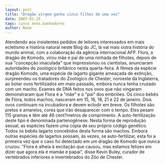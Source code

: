 ```yaml
---
layout: post
title: "Dragão virgem ganha cinco filhos de uma vez"
date: 2007-01-25
tags: cinco anos,Ganhadores
author: None
---
```

Atendendo aos insistentes pedidos de leitores interessados em mais ecletismo e história natural neste Blog do JC, lá vai mais outra história do mundo animal, com a colaboração da agência internacional AFP.
Flora, a dragão de Komodo, virou mãe e pai de uma ninhada de filhotes, depois de sua \"concepção imaculada\" que impressionou os cientistas, anunciaram autoridades do zoológico britânico nesta quarta-feira.
A fêmea da espécie dragão Komodo, uma espécie de lagarto gigante ameaçada de extinção, surpreendeu os tratadores do Zoológico de Chester, noroeste da Inglaterra, ao botar ovos fertilizados em maio passado, embora nunca tenha cruzado com um macho.
Exames de DNA feitos nos ovos que não vingaram demonstraram que Flora é a \"mãe\" e o \"pai\" dos embriões.
Os cinco bebês de Flora, todos machos, nasceram em 15, 16, 18, 21 e 22 de janeiro. 
Dois ovos continuam na incubadora e devem eclodir em breve.
Os filhotes são pretos e amarelos, cores que irão desaparecer com o tempo. 
Eles pesam 115 gramas e têm até 46 cent?metros de comprimento. A auto-fertilização deste tipo é denominada partenogênese.
 Nesta forma de reprodução sexual, as espécies fazem uma cópia de seu próprio código genético. Todos os bebês lagarto concebidos desta forma são machos.
Embora outras espécies de lagartos possam, às vezes, se auto-fertilizar, esta foi a primeira vez que o caso foi detectado em um dragão de Komodo que nunca cruzou.
\"Flora é alheia à excitação que causou, mas estamos felizes em dizer que agora ela é mamãe e papai\", disse Kevin Buley, curador de vertebrados inferiores e invertebrados do Zôo de Chester. 